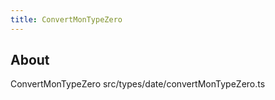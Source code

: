 ```yaml
---
title: ConvertMonTypeZero
---
```


## About

ConvertMonTypeZero src/types/date/convertMonTypeZero.ts
